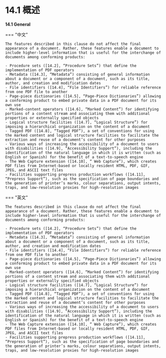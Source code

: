# 14.1 概述

**14.1 General**

=== "中文"

    The features described in this clause do not affect the final appearance of a document. Rather, these features enable a document to include higher-level information that is useful for the interchange of documents among conforming products:
    
    - Procedure sets ([14.2], “Procedure Sets”) that define the implementation of PDF operators
    - Metadata ([14.3], “Metadata”) consisting of general information about a document or a component of a document, such as its title, author, and creation and modification dates
    - File identifiers ([14.4], “File Identifiers”) for reliable reference from one PDF file to another
    - Page-piece dictionaries ([14.5], “Page-Piece Dictionaries”) allowing a conforming product to embed private data in a PDF document for its own use
    - Marked-content operators ([14.6], “Marked Content”) for identifying portions of a content stream and associating them with additional properties or externally specified objects
    - Logical structure facilities ([14.7], “Logical Structure”) for imposing a hierarchical organization on the content of a document
    - Tagged PDF ([14.8], “Tagged PDF”), a set of conventions for using the marked content and logical structure facilities to facilitate the extraction and reuse of a document’s content for other purposes
    - Various ways of increasing the accessibility of a document to users with disabilities ([14.9], “Accessibility Support”), including the identification of the natural language in which it is written (such as English or Spanish) for the benefit of a text-to-speech engine
    - The Web Capture extension ([14.10], “ Web Capture”), which creates PDF files from Internet-based or locally resident HTML, PDF, GIF, JPEG, and ASCII text files
    - Facilities supporting prepress production workflows ([14.11], “Prepress Support”), such as the specification of page boundaries and the generation of printer’s marks, colour separations, output intents, traps, and low-resolution proxies for high-resolution images

=== "英文"

    The features described in this clause do not affect the final appearance of a document. Rather, these features enable a document to include higher-level information that is useful for the interchange of documents among conforming products:
    
    - Procedure sets ([14.2], “Procedure Sets”) that define the implementation of PDF operators
    - Metadata ([14.3], “Metadata”) consisting of general information about a document or a component of a document, such as its title, author, and creation and modification dates
    - File identifiers ([14.4], “File Identifiers”) for reliable reference from one PDF file to another
    - Page-piece dictionaries ([14.5], “Page-Piece Dictionaries”) allowing a conforming product to embed private data in a PDF document for its own use
    - Marked-content operators ([14.6], “Marked Content”) for identifying portions of a content stream and associating them with additional properties or externally specified objects
    - Logical structure facilities ([14.7], “Logical Structure”) for imposing a hierarchical organization on the content of a document
    - Tagged PDF ([14.8], “Tagged PDF”), a set of conventions for using the marked content and logical structure facilities to facilitate the extraction and reuse of a document’s content for other purposes
    - Various ways of increasing the accessibility of a document to users with disabilities ([14.9], “Accessibility Support”), including the identification of the natural language in which it is written (such as English or Spanish) for the benefit of a text-to-speech engine
    - The Web Capture extension ([14.10], “ Web Capture”), which creates PDF files from Internet-based or locally resident HTML, PDF, GIF, JPEG, and ASCII text files
    - Facilities supporting prepress production workflows ([14.11], “Prepress Support”), such as the specification of page boundaries and the generation of printer’s marks, colour separations, output intents, traps, and low-resolution proxies for high-resolution images

[14.2]: ./s2.md
[14.3]: ./s3.md
[14.4]: ./s4.md
[14.5]: ./s5.md
[14.6]: ./s6.md
[14.7]: ./s7.md
[14.8]: ./s8.md
[14.9]: ./s9.md
[14.10]: ./s10.md
[14.11]: ./s11.md